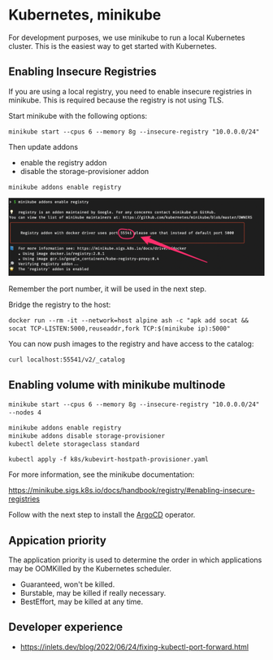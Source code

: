 # Kubernetes, minikube

For development purposes, we use minikube to run a local Kubernetes cluster. This is the easiest way to get started with Kubernetes.

## Enabling Insecure Registries

If you are using a local registry, you need to enable insecure registries in minikube. This is required because the registry is not using TLS.

Start minikube with the following options:

```shell
minikube start --cpus 6 --memory 8g --insecure-registry "10.0.0.0/24"
```



Then update addons

* enable the registry addon
* disable the storage-provisioner addon

```shell
minikube addons enable registry
```


![registry port](images/registry-vm-port.png)

Remember the port number, it will be used in the next step.


Bridge the registry to the host:

```shell
docker run --rm -it --network=host alpine ash -c "apk add socat && socat TCP-LISTEN:5000,reuseaddr,fork TCP:$(minikube ip):5000"
```

You can now push images to the registry and have access to the catalog:

```shell
curl localhost:55541/v2/_catalog
```


## Enabling volume with minikube multinode

```shell
minikube start --cpus 6 --memory 8g --insecure-registry "10.0.0.0/24" --nodes 4
```

```shell
minikube addons enable registry
minikube addons disable storage-provisioner
kubectl delete storageclass standard
```


```shell
kubectl apply -f k8s/kubevirt-hostpath-provisioner.yaml
```


For more information, see the minikube documentation:


https://minikube.sigs.k8s.io/docs/handbook/registry/#enabling-insecure-registries


Follow with the next step to install the [ArgoCD](argocd.md) operator.

## Appication priority

The application priority is used to determine the order in which applications may be OOMKilled by the Kubernetes scheduler.


* Guaranteed, won't be killed.
* Burstable, may be killed if really necessary.
* BestEffort, may be killed at any time.


## Developer experience 

* https://inlets.dev/blog/2022/06/24/fixing-kubectl-port-forward.html
